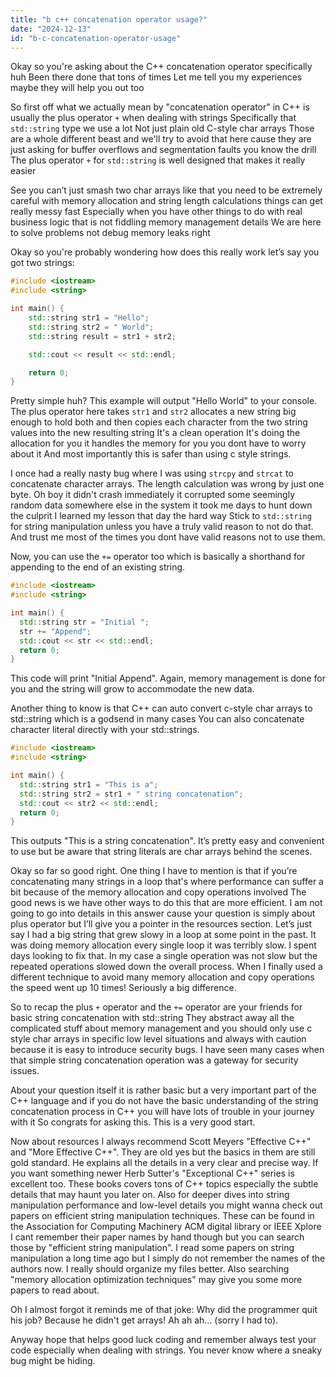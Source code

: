 ```yaml
---
title: "b c++ concatenation operator usage?"
date: "2024-12-13"
id: "b-c-concatenation-operator-usage"
---
```


Okay so you're asking about the C++ concatenation operator specifically huh Been there done that tons of times Let me tell you my experiences maybe they will help you out too

So first off what we actually mean by "concatenation operator" in C++ is usually the plus operator `+` when dealing with strings Specifically that `std::string` type we use a lot Not just plain old C-style char arrays Those are a whole different beast and we'll try to avoid that here cause they are just asking for buffer overflows and segmentation faults you know the drill The plus operator `+` for `std::string` is well designed that makes it really easier

See you can’t just smash two char arrays like that you need to be extremely careful with memory allocation and string length calculations things can get really messy fast Especially when you have other things to do with real business logic that is not fiddling memory management details We are here to solve problems not debug memory leaks right

Okay so you're probably wondering how does this really work let’s say you got two strings:

```cpp
#include <iostream>
#include <string>

int main() {
    std::string str1 = "Hello";
    std::string str2 = " World";
    std::string result = str1 + str2;

    std::cout << result << std::endl;

    return 0;
}
```

Pretty simple huh? This example will output "Hello World" to your console.  The plus operator here takes `str1` and `str2` allocates a new string big enough to hold both and then copies each character from the two string values into the new resulting string It's a clean operation It's doing the allocation for you it handles the memory for you you dont have to worry about it And most importantly this is safer than using c style strings.

I once had a really nasty bug where I was using `strcpy` and `strcat` to concatenate character arrays. The length calculation was wrong by just one byte.  Oh boy it didn't crash immediately it corrupted some seemingly random data somewhere else in the system it took me days to hunt down the culprit I learned my lesson that day the hard way Stick to `std::string` for string manipulation unless you have a truly valid reason to not do that. And trust me most of the times you dont have valid reasons not to use them.

Now, you can use the `+=` operator too which is basically a shorthand for appending to the end of an existing string.

```cpp
#include <iostream>
#include <string>

int main() {
  std::string str = "Initial ";
  str += "Append";
  std::cout << str << std::endl;
  return 0;
}
```

This code will print "Initial Append".  Again, memory management is done for you and the string will grow to accommodate the new data.

Another thing to know is that C++ can auto convert c-style char arrays to std::string which is a godsend in many cases You can also concatenate character literal directly with your std::strings.

```cpp
#include <iostream>
#include <string>

int main() {
  std::string str1 = "This is a";
  std::string str2 = str1 + " string concatenation";
  std::cout << str2 << std::endl;
  return 0;
}
```

This outputs "This is a string concatenation". It’s pretty easy and convenient to use but be aware that string literals are char arrays behind the scenes.

Okay so far so good right. One thing I have to mention is that if you’re concatenating many strings in a loop that's where performance can suffer a bit because of the memory allocation and copy operations involved The good news is we have other ways to do this that are more efficient. I am not going to go into details in this answer cause your question is simply about plus operator but I’ll give you a pointer in the resources section. Let’s just say I had a big string that grew slowy in a loop at some point in the past. It was doing memory allocation every single loop it was terribly slow. I spent days looking to fix that. In my case a single operation was not slow but the repeated operations slowed down the overall process. When I finally used a different technique to avoid many memory allocation and copy operations the speed went up 10 times! Seriously a big difference.

So to recap the plus `+` operator and the `+=` operator are your friends for basic string concatenation with std::string They abstract away all the complicated stuff about memory management and you should only use c style char arrays in specific low level situations and always with caution because it is easy to introduce security bugs. I have seen many cases when that simple string concatenation operation was a gateway for security issues.

About your question itself it is rather basic but a very important part of the C++ language and if you do not have the basic understanding of the string concatenation process in C++ you will have lots of trouble in your journey with it So congrats for asking this. This is a very good start.

Now about resources I always recommend Scott Meyers "Effective C++" and "More Effective C++". They are old yes but the basics in them are still gold standard. He explains all the details in a very clear and precise way. If you want something newer Herb Sutter's "Exceptional C++" series is excellent too. These books covers tons of C++ topics especially the subtle details that may haunt you later on. Also for deeper dives into string manipulation performance and low-level details you might wanna check out papers on efficient string manipulation techniques. These can be found in the Association for Computing Machinery ACM digital library or IEEE Xplore I cant remember their paper names by hand though but you can search those by "efficient string manipulation". I read some papers on string manipulation a long time ago but I simply do not remember the names of the authors now. I really should organize my files better. Also searching "memory allocation optimization techniques" may give you some more papers to read about.

Oh I almost forgot it reminds me of that joke: Why did the programmer quit his job? Because he didn't get arrays! Ah ah ah… (sorry I had to).

Anyway hope that helps good luck coding and remember always test your code especially when dealing with strings. You never know where a sneaky bug might be hiding.
